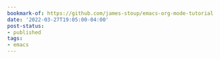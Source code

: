 ```yaml
---
bookmark-of: https://github.com/james-stoup/emacs-org-mode-tutorial
date: '2022-03-27T19:05:00-04:00'
post-status:
- published
tags:
- emacs
---
```

